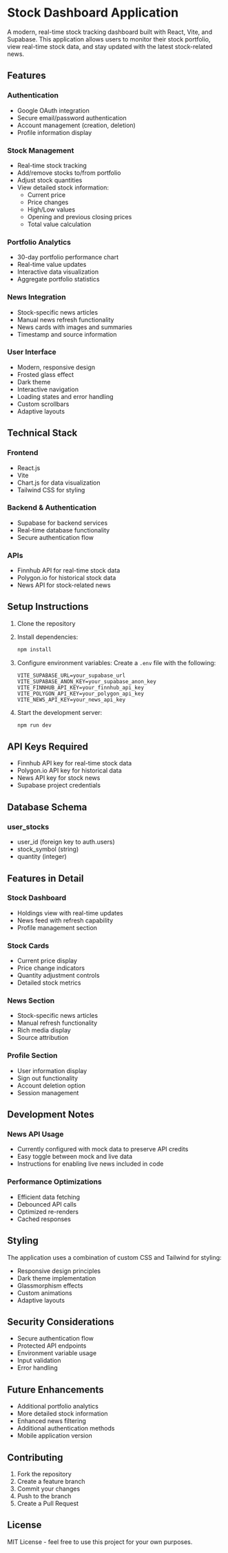 # Stock Dashboard Application

A modern, real-time stock tracking dashboard built with React, Vite, and Supabase. This application allows users to monitor their stock portfolio, view real-time stock data, and stay updated with the latest stock-related news.

## Features

### Authentication
- Google OAuth integration
- Secure email/password authentication
- Account management (creation, deletion)
- Profile information display

### Stock Management
- Real-time stock tracking
- Add/remove stocks to/from portfolio
- Adjust stock quantities
- View detailed stock information:
  - Current price
  - Price changes
  - High/Low values
  - Opening and previous closing prices
  - Total value calculation

### Portfolio Analytics
- 30-day portfolio performance chart
- Real-time value updates
- Interactive data visualization
- Aggregate portfolio statistics

### News Integration
- Stock-specific news articles
- Manual news refresh functionality
- News cards with images and summaries
- Timestamp and source information

### User Interface
- Modern, responsive design
- Frosted glass effect
- Dark theme
- Interactive navigation
- Loading states and error handling
- Custom scrollbars
- Adaptive layouts

## Technical Stack

### Frontend
- React.js
- Vite
- Chart.js for data visualization
- Tailwind CSS for styling

### Backend & Authentication
- Supabase for backend services
- Real-time database functionality
- Secure authentication flow

### APIs
- Finnhub API for real-time stock data
- Polygon.io for historical stock data
- News API for stock-related news

## Setup Instructions

1. Clone the repository
2. Install dependencies:
   ```bash
   npm install
   ```

3. Configure environment variables:
   Create a `.env` file with the following:
   ```
   VITE_SUPABASE_URL=your_supabase_url
   VITE_SUPABASE_ANON_KEY=your_supabase_anon_key
   VITE_FINNHUB_API_KEY=your_finnhub_api_key
   VITE_POLYGON_API_KEY=your_polygon_api_key
   VITE_NEWS_API_KEY=your_news_api_key
   ```

4. Start the development server:
   ```bash
   npm run dev
   ```

## API Keys Required

- Finnhub API key for real-time stock data
- Polygon.io API key for historical data
- News API key for stock news
- Supabase project credentials

## Database Schema

### user_stocks
- user_id (foreign key to auth.users)
- stock_symbol (string)
- quantity (integer)

## Features in Detail

### Stock Dashboard
- Holdings view with real-time updates
- News feed with refresh capability
- Profile management section

### Stock Cards
- Current price display
- Price change indicators
- Quantity adjustment controls
- Detailed stock metrics

### News Section
- Stock-specific news articles
- Manual refresh functionality
- Rich media display
- Source attribution

### Profile Section
- User information display
- Sign out functionality
- Account deletion option
- Session management

## Development Notes

### News API Usage
- Currently configured with mock data to preserve API credits
- Easy toggle between mock and live data
- Instructions for enabling live news included in code

### Performance Optimizations
- Efficient data fetching
- Debounced API calls
- Optimized re-renders
- Cached responses

## Styling

The application uses a combination of custom CSS and Tailwind for styling:
- Responsive design principles
- Dark theme implementation
- Glassmorphism effects
- Custom animations
- Adaptive layouts

## Security Considerations

- Secure authentication flow
- Protected API endpoints
- Environment variable usage
- Input validation
- Error handling

## Future Enhancements

- Additional portfolio analytics
- More detailed stock information
- Enhanced news filtering
- Additional authentication methods
- Mobile application version

## Contributing

1. Fork the repository
2. Create a feature branch
3. Commit your changes
4. Push to the branch
5. Create a Pull Request

## License

MIT License - feel free to use this project for your own purposes.
